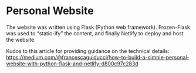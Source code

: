 # Personal Website

The website was written using Flask (Python web framework). Frozen-Flask was used to “static-ify” the content, and finally Netlify to deploy and host the website.

Kudos to this article for providing guidance on the technical details: https://medium.com/@francescaguiducci/how-to-build-a-simple-personal-website-with-python-flask-and-netlify-d800c97c283d
